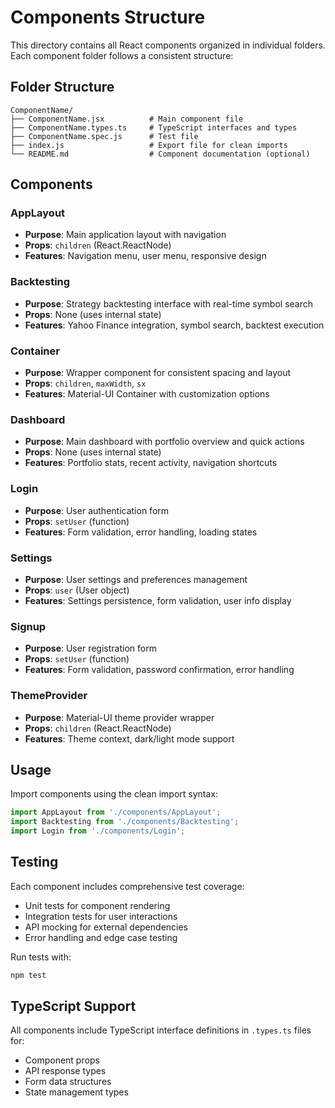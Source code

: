 # Components Structure

This directory contains all React components organized in individual folders. Each component folder follows a consistent structure:

## Folder Structure

```
ComponentName/
├── ComponentName.jsx          # Main component file
├── ComponentName.types.ts     # TypeScript interfaces and types
├── ComponentName.spec.js      # Test file
├── index.js                   # Export file for clean imports
└── README.md                  # Component documentation (optional)
```

## Components

### AppLayout
- **Purpose**: Main application layout with navigation
- **Props**: `children` (React.ReactNode)
- **Features**: Navigation menu, user menu, responsive design

### Backtesting
- **Purpose**: Strategy backtesting interface with real-time symbol search
- **Props**: None (uses internal state)
- **Features**: Yahoo Finance integration, symbol search, backtest execution

### Container
- **Purpose**: Wrapper component for consistent spacing and layout
- **Props**: `children`, `maxWidth`, `sx`
- **Features**: Material-UI Container with customization options

### Dashboard
- **Purpose**: Main dashboard with portfolio overview and quick actions
- **Props**: None (uses internal state)
- **Features**: Portfolio stats, recent activity, navigation shortcuts

### Login
- **Purpose**: User authentication form
- **Props**: `setUser` (function)
- **Features**: Form validation, error handling, loading states

### Settings
- **Purpose**: User settings and preferences management
- **Props**: `user` (User object)
- **Features**: Settings persistence, form validation, user info display

### Signup
- **Purpose**: User registration form
- **Props**: `setUser` (function)
- **Features**: Form validation, password confirmation, error handling

### ThemeProvider
- **Purpose**: Material-UI theme provider wrapper
- **Props**: `children` (React.ReactNode)
- **Features**: Theme context, dark/light mode support

## Usage

Import components using the clean import syntax:

```javascript
import AppLayout from './components/AppLayout';
import Backtesting from './components/Backtesting';
import Login from './components/Login';
```

## Testing

Each component includes comprehensive test coverage:

- Unit tests for component rendering
- Integration tests for user interactions
- API mocking for external dependencies
- Error handling and edge case testing

Run tests with:
```bash
npm test
```

## TypeScript Support

All components include TypeScript interface definitions in `.types.ts` files for:
- Component props
- API response types
- Form data structures
- State management types
